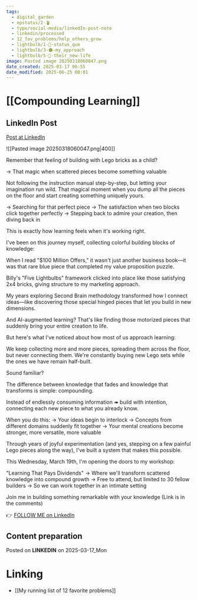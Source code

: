 ```yaml
---
tags:
  - digital_garden
  - epstatus/2-🪴
  - type/social-media/linkedIn-post-note
  - linkedin/processed
  - 12_fav_problems/help_others_grow
  - lightbulb/1-🔴-status_quo
  - lightbulb/3-🟠-my_approach
  - lightbulb/5-🔵-their_new-life
image: Pasted image 20250318060047.png
date_created: 2025-03-17 06:55
date_modified: 2025-06-25 00:01
---
```

# [[Compounding Learning]]

## LinkedIn Post

[Post at LinkedIn](https://www.linkedin.com/posts/sebastiankamilli_remember-that-feeling-of-building-with-lego-activity-7307294661390278660-TabZ?utm_source=share&utm_medium=member_desktop&rcm=ACoAAA1M1pkBgWCYPhT45EpfLiHzViQqRWNCIv4)

![[Pasted image 20250318060047.png|400]]  

Remember that feeling of building with Lego bricks as a child?

→ That magic when scattered pieces become something valuable

Not following the instruction manual step-by-step, but letting your imagination run wild. That magical moment when you dump all the pieces on the floor and start creating something uniquely yours.

→ Searching for that perfect piece
→ The satisfaction when two blocks click together perfectly
→ Stepping back to admire your creation, then diving back in

This is exactly how learning feels when it's working right.

I've been on this journey myself, collecting colorful building blocks of knowledge:

When I read "$100 Million Offers," it wasn't just another business book—it was that rare blue piece that completed my value proposition puzzle.

Billy's "Five Lightbulbs" framework clicked into place like those satisfying 2x4 bricks, giving structure to my marketing approach.

My years exploring Second Brain methodology transformed how I connect ideas—like discovering those special hinged pieces that let you build in new dimensions.

And AI-augmented learning? That's like finding those motorized pieces that suddenly bring your entire creation to life.

But here's what I've noticed about how 
most of us approach learning:

We keep collecting more and more pieces, spreading them across the floor, but never connecting them. We're constantly buying new Lego sets while the ones we have remain half-built.

Sound familiar?

The difference between knowledge that fades and knowledge that transforms is simple: compounding.

Instead of endlessly consuming information ➠ build with intention, connecting each new piece to what you already know.

When you do this:
→ Your ideas begin to interlock
→ Concepts from different domains suddenly fit together
→ Your mental creations become stronger, more versatile, more valuable

Through years of joyful experimentation (and yes, stepping on a few painful Lego pieces along the way), I've built a system that makes this possible.

This Wednesday, March 19th, I'm opening the doors to my workshop:

"Learning That Pays Dividends"
→ Where we'll transform scattered knowledge into compound growth
→ Free to attend, but limited to 30 fellow builders
→ So we can work together in an intimate setting

Join me in building something remarkable with your knowledge
(Link is in the comments)

👉 [FOLLOW ME on LinkedIn](https://www.linkedin.com/comm/mynetwork/discovery-see-all?usecase=PEOPLE_FOLLOWS&followMember=sebastiankamilli)

## Content preparation

Posted on **LINKEDIN** on 2025-03-17_Mon

# Linking

+ [[My running list of 12 favorite problems]]